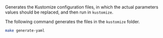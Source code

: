 Generates the Kustomize configuration files, in which the actual parameters values should be replaced, and then run in `kustomize`.

The following command generates the files in the `kustomize` folder.

```bash
make generate-yaml
```
